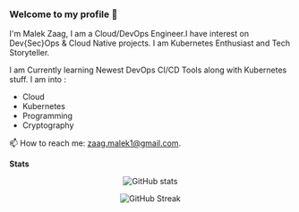 ### Welcome to my profile 👋

I'm Malek Zaag, I am a Cloud/DevOps Engineer.I have interest on Dev{Sec}Ops & Cloud Native projects. I am Kubernetes Enthusiast and Tech Storyteller.

I am Currently learning Newest DevOps CI/CD Tools along with Kubernetes stuff. I am into : 
- Cloud
- Kubernetes
- Programming
- Cryptography

📫 How to reach me: zaag.malek1@gmail.com.<br>

**Stats**

<div align="center">
 
![GitHub stats](https://github-readme-stats.vercel.app/api?username=Malek-Zaag&count_private=true&show_icons=true&layout=compact&hide_border=true&langs_count=8)


![GitHub Streak](https://github-readme-streak-stats.herokuapp.com/?user=Malek-Zaag&hide_border=true)


